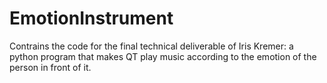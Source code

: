 # EmotionInstrument
Contrains the code for the final technical deliverable of Iris Kremer: a python program that makes QT play music according to the emotion of the person in front of it.
